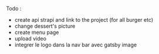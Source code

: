 Todo : 
- create api strapi and link to the project (for all burger etc)
- change dessert's picture
- create menu page
- upload video
- integrer le logo dans la nav bar avec gatsby image


